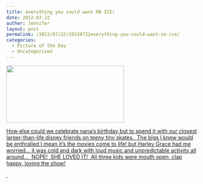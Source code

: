 ```yaml
---
title: everything you could want ON ICE!
date: 2012-07-22
author: Jennifer
layout: post
permalink: /2012/07/22/20120722everything-you-could-want-on-ice/
categories:
  - Picture of the Day
  - Uncategorized
---
```

[<img title="IMG_0859" height="150" alt="" width="310" class="alignnone size-thumbnail wp-image-1453" src="http://static.squarespace.com/static/50db6bb3e4b015296cd43789/50dfa5b1e4b0dc6320e0b5ea/50dfa5b3e4b0dc6320e0b8c1/1333105970000/?format=original" />](http://www.flickr.com/photos/jenniferandJennifers_photos/sets/72157630463868820/)

[How else could we celebrate nana&#8217;s birthday but to spend it with our closest larger-than-life disney friends on teeny tiny skates.  The bigs I knew would be enthralled I mean it&#8217;s the movies come to life! but Harley Grace had me worried&#8230; it was cold and dark with loud music and unpredictable activity all around&#8230;  NOPE!  SHE LOVED IT!  All three kids were mouth open, clap happy, loving the show!](http://www.flickr.com/photos/jenniferandJennifers_photos/sets/72157630463868820/)

[ ](http://www.flickr.com/photos/jenniferandJennifers_photos/sets/72157630463868820/)
